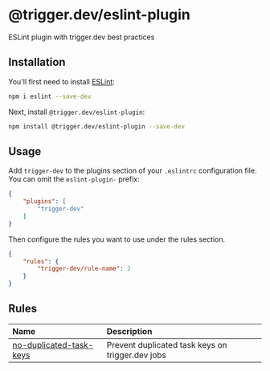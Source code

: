 # @trigger.dev/eslint-plugin

ESLint plugin with trigger.dev best practices

## Installation

You'll first need to install [ESLint](https://eslint.org/):

```sh
npm i eslint --save-dev
```

Next, install `@trigger.dev/eslint-plugin`:

```sh
npm install @trigger.dev/eslint-plugin --save-dev
```

## Usage

Add `trigger-dev` to the plugins section of your `.eslintrc` configuration file. You can omit the `eslint-plugin-` prefix:

```json
{
    "plugins": [
        "trigger-dev"
    ]
}
```


Then configure the rules you want to use under the rules section.

```json
{
    "rules": {
        "trigger-dev/rule-name": 2
    }
}
```

## Rules

<!-- begin auto-generated rules list -->

| Name                                                             | Description                                      |
| :--------------------------------------------------------------- | :----------------------------------------------- |
| [no-duplicated-task-keys](docs/rules/no-duplicated-task-keys.md) | Prevent duplicated task keys on trigger.dev jobs |

<!-- end auto-generated rules list -->


